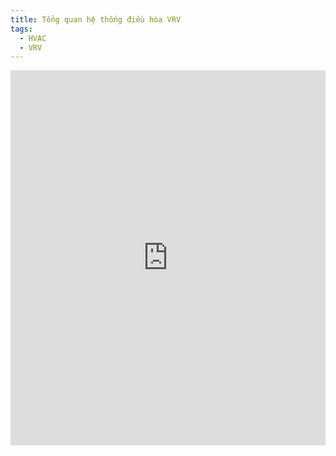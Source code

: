 ```yaml
---
title: Tổng quan hệ thống điều hòa VRV
tags:
  - HVAC
  - VRV
---
```

<iframe width="100%" height="600" src="https://www.youtube.com/embed/tJv1uO-G5N0?si=y1CUKebccC_Sjqww" title="YouTube video player" frameborder="0" allow="accelerometer; autoplay; clipboard-write; encrypted-media; gyroscope; picture-in-picture; web-share" referrerpolicy="strict-origin-when-cross-origin" allowfullscreen></iframe>